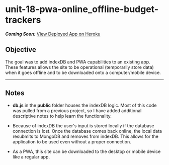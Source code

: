 # unit-18-pwa-online_offline-budget-trackers

***Coming Soon:*** [View Deployed App on Heroku]()

## Objective
The goal was to add indexDB and PWA capabilities to an existing app. These features allows the site to be operational (temporarily store data) when it goes offline and to be downloaded onto a computer/mobile device.

---

## Notes

* **db.js** in the **public** folder houses the indexDB logic. Most of this code was pulled from a previous project, so I have added additional descriptive notes to help learn the functionality.

* Because of indexDB the user's input is stored locally if the database connection is lost. Once the database comes back online, the local data resubmits to MongoDB and removes from indexDB. This allows for the application to be used even without a proper connection. 

* As a PWA, this site can be downloaded to the desktop or mobile device like a regular app. 